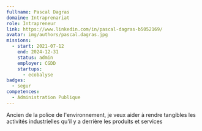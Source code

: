 ```yaml
---
fullname: Pascal Dagras
domaine: Intraprenariat
role: Intrapreneur
link: https://www.linkedin.com/in/pascal-dagras-b5052169/
avatar: img/authors/pascal.dagras.jpg
missions:
  - start: 2021-07-12
    end: 2024-12-31
    status: admin
    employer: CGDD
    startups:
      - ecobalyse
badges:
  - segur
competences:
  - Administration Publique
---
```

Ancien de la police de l'environnement, je veux aider à rendre tangibles les activités industrielles qu'il y a derrière les produits et services